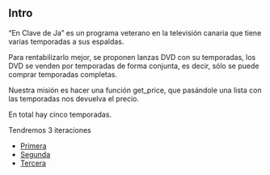 ## Intro
“En Clave de Ja” es un programa veterano en la televisión canaria que tiene varias temporadas a sus espaldas. 

Para rentabilizarlo mejor, se proponen lanzas DVD con su temporadas, los DVD se venden por temporadas de forma conjunta, es decir, sólo se puede comprar temporadas completas.

Nuestra misión es hacer una función get_price, que pasándole una lista con las temporadas nos devuelva el precio.

En total hay cinco temporadas.

Tendremos 3 iteraciones

* [Primera](01/README.md)
* [Segunda](02/README.md)
* [Tercera](03/README.md)
